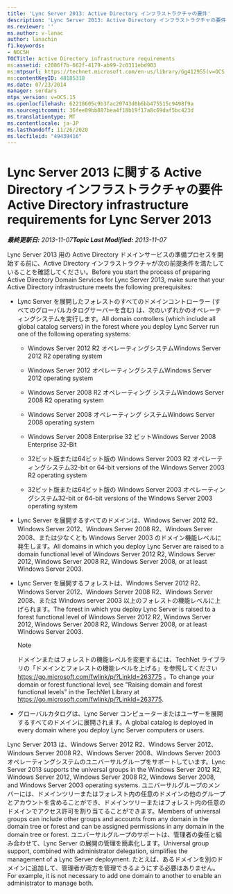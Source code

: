 ```yaml
---
title: 'Lync Server 2013: Active Directory インフラストラクチャの要件'
description: 'Lync Server 2013: Active Directory インフラストラクチャの要件。'
ms.reviewer: ''
ms.author: v-lanac
author: lanachin
f1.keywords:
- NOCSH
TOCTitle: Active Directory infrastructure requirements
ms:assetid: c2086f7b-662f-4179-ab99-2c0311ebd903
ms:mtpsurl: https://technet.microsoft.com/en-us/library/Gg412955(v=OCS.15)
ms:contentKeyID: 48185318
ms.date: 07/23/2014
manager: serdars
mtps_version: v=OCS.15
ms.openlocfilehash: 62218605c9b3fac20743d0b6bb475515c9498f9a
ms.sourcegitcommit: 36fee89bb887bea4f18b19f17a8c69daf5bc423d
ms.translationtype: MT
ms.contentlocale: ja-JP
ms.lasthandoff: 11/26/2020
ms.locfileid: "49439416"
---
```

# <a name="active-directory-infrastructure-requirements-for-lync-server-2013"></a><span data-ttu-id="05346-103">Lync Server 2013 に関する Active Directory インフラストラクチャの要件</span><span class="sxs-lookup"><span data-stu-id="05346-103">Active Directory infrastructure requirements for Lync Server 2013</span></span>

<div data-xmlns="http://www.w3.org/1999/xhtml">

<div class="topic" data-xmlns="http://www.w3.org/1999/xhtml" data-msxsl="urn:schemas-microsoft-com:xslt" data-cs="https://msdn.microsoft.com/">

<div data-asp="https://msdn2.microsoft.com/asp">



</div>

<div id="mainSection">

<div id="mainBody"><span data-ttu-id="05346-104">

<span> </span></span><span class="sxs-lookup"><span data-stu-id="05346-104">

<span> </span></span></span>

<span data-ttu-id="05346-105">_**最終更新日:** 2013-11-07_</span><span class="sxs-lookup"><span data-stu-id="05346-105">_**Topic Last Modified:** 2013-11-07_</span></span>

<span data-ttu-id="05346-106">Lync Server 2013 用の Active Directory ドメインサービスの準備プロセスを開始する前に、Active Directory インフラストラクチャが次の前提条件を満たしていることを確認してください。</span><span class="sxs-lookup"><span data-stu-id="05346-106">Before you start the process of preparing Active Directory Domain Services for Lync Server 2013, make sure that your Active Directory infrastructure meets the following prerequisites:</span></span>

  - <span data-ttu-id="05346-107">Lync Server を展開したフォレストのすべてのドメインコントローラー (すべてのグローバルカタログサーバーを含む) は、次のいずれかのオペレーティングシステムを実行します。</span><span class="sxs-lookup"><span data-stu-id="05346-107">All domain controllers (which include all global catalog servers) in the forest where you deploy Lync Server run one of the following operating systems:</span></span>
    
      - <span data-ttu-id="05346-108">Windows Server 2012 R2 オペレーティングシステム</span><span class="sxs-lookup"><span data-stu-id="05346-108">Windows Server 2012 R2 operating system</span></span>
    
      - <span data-ttu-id="05346-109">Windows Server 2012 オペレーティングシステム</span><span class="sxs-lookup"><span data-stu-id="05346-109">Windows Server 2012 operating system</span></span>
    
      - <span data-ttu-id="05346-110">Windows Server 2008 R2 オペレーティング システム</span><span class="sxs-lookup"><span data-stu-id="05346-110">Windows Server 2008 R2 operating system</span></span>
    
      - <span data-ttu-id="05346-111">Windows Server 2008 オペレーティング システム</span><span class="sxs-lookup"><span data-stu-id="05346-111">Windows Server 2008 operating system</span></span>
    
      - <span data-ttu-id="05346-112">Windows Server 2008 Enterprise 32 ビット</span><span class="sxs-lookup"><span data-stu-id="05346-112">Windows Server 2008 Enterprise 32-Bit</span></span>
    
      - <span data-ttu-id="05346-113">32ビット版または64ビット版の Windows Server 2003 R2 オペレーティングシステム</span><span class="sxs-lookup"><span data-stu-id="05346-113">32-bit or 64-bit versions of the Windows Server 2003 R2 operating system</span></span>
    
      - <span data-ttu-id="05346-114">32ビット版または64ビット版の Windows Server 2003 オペレーティングシステム</span><span class="sxs-lookup"><span data-stu-id="05346-114">32-bit or 64-bit versions of the Windows Server 2003 operating system</span></span>

  - <span data-ttu-id="05346-115">Lync Server を展開するすべてのドメインは、Windows Server 2012 R2、Windows Server 2012、Windows Server 2008 R2、Windows Server 2008、または少なくとも Windows Server 2003 のドメイン機能レベルに発生します。</span><span class="sxs-lookup"><span data-stu-id="05346-115">All domains in which you deploy Lync Server are raised to a domain functional level of Windows Server 2012 R2, Windows Server 2012, Windows Server 2008 R2, Windows Server 2008, or at least Windows Server 2003.</span></span>

  - <span data-ttu-id="05346-116">Lync Server を展開するフォレストは、Windows Server 2012 R2、Windows Server 2012、Windows Server 2008 R2、Windows Server 2008、または Windows server 2003 以上のフォレストの機能レベルに上げられます。</span><span class="sxs-lookup"><span data-stu-id="05346-116">The forest in which you deploy Lync Server is raised to a forest functional level of Windows Server 2012 R2, Windows Server 2012, Windows Server 2008 R2, Windows Server 2008, or at least Windows Server 2003.</span></span>
    
    <div>
    

    > [!NOTE]  
    > <span data-ttu-id="05346-117">ドメインまたはフォレストの機能レベルを変更するには、TechNet ライブラリの「ドメインとフォレストの機能レベルを上げる」を参照してください <A href="https://go.microsoft.com/fwlink/p/?linkid=263775">https://go.microsoft.com/fwlink/p/?LinkId=263775</A> 。</span><span class="sxs-lookup"><span data-stu-id="05346-117">To change your domain or forest functional level, see "Raising domain and forest functional levels" in the TechNet Library at <A href="https://go.microsoft.com/fwlink/p/?linkid=263775">https://go.microsoft.com/fwlink/p/?LinkId=263775</A>.</span></span>

    
    </div>

  - <span data-ttu-id="05346-118">グローバルカタログは、Lync Server コンピューターまたはユーザーを展開するすべてのドメインに展開されます。</span><span class="sxs-lookup"><span data-stu-id="05346-118">A global catalog is deployed in every domain where you deploy Lync Server computers or users.</span></span>

<span data-ttu-id="05346-119">Lync Server 2013 は、Windows Server 2012 R2、Windows Server 2012、Windows Server 2008 R2、Windows Server 2008、Windows Server 2003 オペレーティングシステムのユニバーサルグループをサポートしています。</span><span class="sxs-lookup"><span data-stu-id="05346-119">Lync Server 2013 supports the universal groups in the Windows Server 2012 R2, Windows Server 2012, Windows Server 2008 R2, Windows Server 2008, and Windows Server 2003 operating systems.</span></span> <span data-ttu-id="05346-120">ユニバーサルグループのメンバーには、ドメインツリーまたはフォレスト内の任意のドメインの他のグループとアカウントを含めることができ、ドメインツリーまたはフォレスト内の任意のドメインでアクセス許可を割り当てることができます。</span><span class="sxs-lookup"><span data-stu-id="05346-120">Members of universal groups can include other groups and accounts from any domain in the domain tree or forest and can be assigned permissions in any domain in the domain tree or forest.</span></span> <span data-ttu-id="05346-121">ユニバーサルグループのサポートは、管理者の委任と組み合わせて、Lync Server の展開の管理を簡素化します。</span><span class="sxs-lookup"><span data-stu-id="05346-121">Universal group support, combined with administrator delegation, simplifies the management of a Lync Server deployment.</span></span> <span data-ttu-id="05346-122">たとえば、あるドメインを別のドメインに追加して、管理者が両方を管理できるようにする必要はありません。</span><span class="sxs-lookup"><span data-stu-id="05346-122">For example, it is not necessary to add one domain to another to enable an administrator to manage both.</span></span>

<span data-ttu-id="05346-123"></div>

<span> </span>

</div>

</div>

</span><span class="sxs-lookup"><span data-stu-id="05346-123"></div>

<span> </span>

</div>

</div>

</span></span></div>

